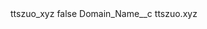 <?xml version="1.0" encoding="UTF-8"?>
<CustomMetadata xmlns="http://soap.sforce.com/2006/04/metadata" xmlns:xsi="http://www.w3.org/2001/XMLSchema-instance" xmlns:xsd="http://www.w3.org/2001/XMLSchema">
    <label>ttszuo_xyz</label>
    <protected>false</protected>
    <values>
        <field>Domain_Name__c</field>
        <value xsi:type="xsd:string">ttszuo.xyz</value>
    </values>
</CustomMetadata>
